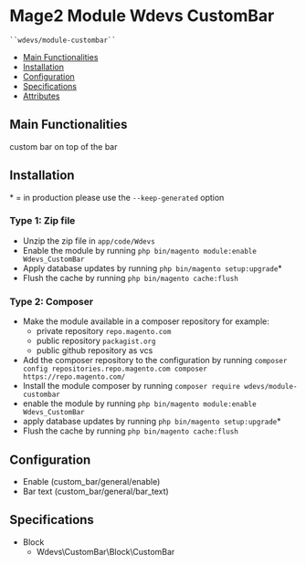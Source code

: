 # Mage2 Module Wdevs CustomBar

    ``wdevs/module-custombar``

 - [Main Functionalities](#markdown-header-main-functionalities)
 - [Installation](#markdown-header-installation)
 - [Configuration](#markdown-header-configuration)
 - [Specifications](#markdown-header-specifications)
 - [Attributes](#markdown-header-attributes)


## Main Functionalities
custom bar on top of the bar

## Installation
\* = in production please use the `--keep-generated` option

### Type 1: Zip file

 - Unzip the zip file in `app/code/Wdevs`
 - Enable the module by running `php bin/magento module:enable Wdevs_CustomBar`
 - Apply database updates by running `php bin/magento setup:upgrade`\*
 - Flush the cache by running `php bin/magento cache:flush`

### Type 2: Composer

 - Make the module available in a composer repository for example:
    - private repository `repo.magento.com`
    - public repository `packagist.org`
    - public github repository as vcs
 - Add the composer repository to the configuration by running `composer config repositories.repo.magento.com composer https://repo.magento.com/`
 - Install the module composer by running `composer require wdevs/module-custombar`
 - enable the module by running `php bin/magento module:enable Wdevs_CustomBar`
 - apply database updates by running `php bin/magento setup:upgrade`\*
 - Flush the cache by running `php bin/magento cache:flush`


## Configuration

 - Enable (custom_bar/general/enable)
 - Bar text (custom_bar/general/bar_text)


## Specifications

 - Block
	- Wdevs\CustomBar\Block\CustomBar


